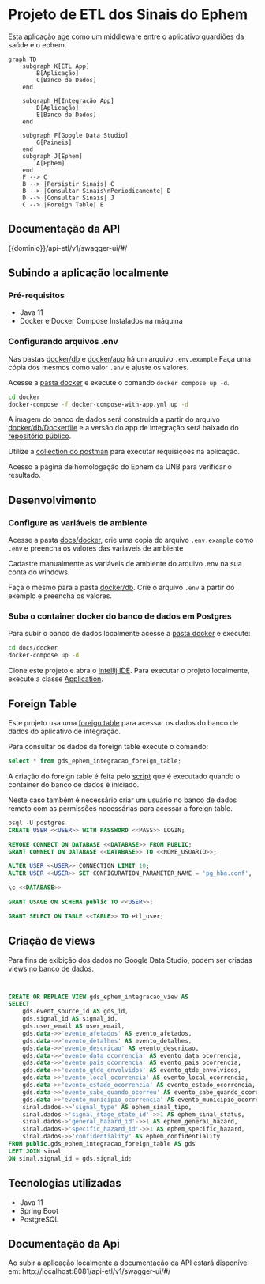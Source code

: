 # Projeto de ETL dos Sinais do Ephem

Esta aplicação age como um middleware entre o aplicativo guardiões da saúde e o ephem.

```mermaid
graph TD
    subgraph K[ETL App]
        B[Aplicação]
        C[Banco de Dados]
    end

    subgraph H[Integração App]
        D[Aplicação]
        E[Banco de Dados]
    end

    subgraph F[Google Data Studio]
        G[Paineis]
    end
    subgraph J[Ephem]
        A[Ephem]
    end
    F --> C
    B --> |Persistir Sinais| C
    B --> |Consultar Sinais\nPeriodicamente| D
    D --> |Consultar Sinais| J
    C --> |Foreign Table| E
```

## Documentação da API

{{dominio}}/api-etl/v1/swagger-ui/#/

## Subindo a aplicação localmente
### Pré-requisitos

- Java 11
- Docker e Docker Compose Instalados na máquina

### Configurando arquivos .env

Nas pastas [docker/db](docs/docker/db) e [docker/app](docs/docker/app) há um arquivo `.env.example` Faça uma cópia dos mesmos como valor `.env` e ajuste os valores.

Acesse a [pasta docker](docs/docker) e execute o comando `docker compose up -d`.

```bash
cd docker
docker-compose -f docker-compose-with-app.yml up -d
```

A imagem do banco de dados será construida a partir do arquivo [docker/db/Dockerfile](docs/docker/db/Dockerfile) 
e a versão do app de integração será baixado do [repositório público](https://hub.docker.com/repository/docker/gleytonlima/gds-ephem-integracao/general).

Utilize a [collection do postman](docs/gds2ephem.postman_collection.json) para executar requisições na aplicação.

Acesso a página de homologação do Ephem da UNB para verificar o resultado.

## Desenvolvimento

### Configure as variáveis de ambiente

Acesse a pasta [docs/docker](docs/docker), crie uma copia do arquivo `.env.example` como `.env` e preencha os valores das variaveis de ambiente

Cadastre manualmente as variáveis de ambiente do arquivo .env na sua conta do windows.

Faça o mesmo para a pasta [docker/db](docs/docker/db). Crie o arquivo `.env` a partir do exemplo e preencha os valores.

### Suba o container docker do banco de dados em Postgres

Para subir o banco de dados localmente acesse a [pasta docker](docs/docker) e execute:

```bash
cd docs/docker
docker-compose up -d
```

Clone este projeto e abra o [Intellij IDE](https://www.jetbrains.com/idea/).
Para executar o projeto localmente, execute a classe [Application](src/main/java/br/unb/sds/gdsephemetl/Application.java).


## Foreign Table

Este projeto usa uma [foreign table](https://www.postgresql.org/docs/current/sql-createforeigntable.html) para acessar os dados do banco de dados do aplicativo de integração.

Para consultar os dados da foreign table execute o comando:

```sql
select * from gds_ephem_integracao_foreign_table;
```

A criação do foreign table é feita pelo [script](docs/docker/init-scripts/initdb.sh) que é executado quando o container do banco de dados é iniciado.

Neste caso também é necessário criar um usuário no banco de dados remoto com as permissões necessárias para acessar a foreign table.

```sql
psql -U postgres
CREATE USER <<USER>> WITH PASSWORD <<PASS>> LOGIN;

REVOKE CONNECT ON DATABASE <<DATABASE>> FROM PUBLIC;
GRANT CONNECT ON DATABASE <<DATABASE>> TO <<NOME_USUARIO>>;

ALTER USER <<USER>> CONNECTION LIMIT 10;
ALTER USER <<USER>> SET CONFIGURATION_PARAMETER_NAME = 'pg_hba.conf', 'host', '<<DATABASE>>', '<<USER>>', '<<IP>>', 'md5';

\c <<DATABASE>>

GRANT USAGE ON SCHEMA public TO <<USER>>;

GRANT SELECT ON TABLE <<TABLE>> TO etl_user;
```

## Criação de views

Para fins de exibição dos dados no Google Data Studio, podem ser criadas views no banco de dados.

```sql


CREATE OR REPLACE VIEW gds_ephem_integracao_view AS
SELECT
    gds.event_source_id AS gds_id,
	gds.signal_id AS signal_id,
	gds.user_email AS user_email,
    gds.data->>'evento_afetados' AS evento_afetados,
    gds.data->>'evento_detalhes' AS evento_detalhes,
    gds.data->>'evento_descricao' AS evento_descricao,
    gds.data->>'evento_data_ocorrencia' AS evento_data_ocorrencia,
    gds.data->>'evento_pais_ocorrencia' AS evento_pais_ocorrencia,
    gds.data->>'evento_qtde_envolvidos' AS evento_qtde_envolvidos,
    gds.data->>'evento_local_ocorrencia' AS evento_local_ocorrencia,
    gds.data->>'evento_estado_ocorrencia' AS evento_estado_ocorrencia,
    gds.data->>'evento_sabe_quando_ocorreu' AS evento_sabe_quando_ocorreu,
    gds.data->>'evento_municipio_ocorrencia' AS evento_municipio_ocorrencia,
    sinal.dados->>'signal_type' AS ephem_sinal_tipo,
	sinal.dados->'signal_stage_state_id'->>1 AS ephem_sinal_status,
	sinal.dados->'general_hazard_id'->>1 AS ephem_general_hazard,
	sinal.dados->'specific_hazard_id'->>1 AS ephem_specific_hazard,
	sinal.dados->>'confidentiality' AS ephem_confidentiality
FROM public.gds_ephem_integracao_foreign_table AS gds
LEFT JOIN sinal
ON sinal.signal_id = gds.signal_id;
```

## Tecnologias utilizadas

- Java 11
- Spring Boot
- PostgreSQL

## Documentação da Api

Ao subir a aplicação localmente a documentação da API estará disponível em: http://localhost:8081/api-etl/v1/swagger-ui/#/
